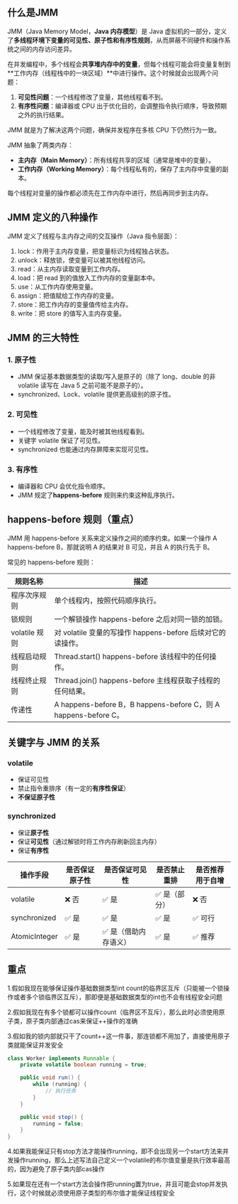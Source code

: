 ## 什么是JMM

JMM（Java Memory Model，**Java 内存模型**）是 Java 虚拟机的一部分，定义了**多线程环境下变量的可见性、原子性和有序性规则**，从而屏蔽不同硬件和操作系统之间的内存访问差异。

在并发编程中，多个线程会**共享堆内存中的变量**，但每个线程可能会将变量复制到**工作内存（线程栈中的一块区域）**中进行操作。这个时候就会出现两个问题：

1. **可见性问题**：一个线程修改了变量，其他线程看不到。
2. **有序性问题**：编译器或 CPU 出于优化目的，会调整指令执行顺序，导致预期之外的执行结果。

JMM 就是为了解决这两个问题，确保并发程序在多核 CPU 下仍然行为一致。

JMM 抽象了两类内存：

- **主内存（Main Memory）**：所有线程共享的区域（通常是堆中的变量）。
- **工作内存（Working Memory）**：每个线程私有的，保存了主内存中变量的副本。

每个线程对变量的操作都必须先在工作内存中进行，然后再同步到主内存。

## **JMM 定义的八种操作**

JMM 定义了线程与主内存之间的交互操作（Java 指令层面）：

1. lock：作用于主内存变量，把变量标识为线程独占状态。
2. unlock：释放锁，使变量可以被其他线程访问。
3. read：从主内存读取变量到工作内存。
4. load：把 read 到的值放入工作内存的变量副本中。
5. use：从工作内存使用变量。
6. assign：把值赋给工作内存的变量。
7. store：把工作内存的变量值传给主内存。
8. write：把 store 的值写入主内存变量。

## **JMM 的三大特性**

### **1.** 原子性

- JMM 保证基本数据类型的读取/写入是原子的（除了 long、double 的非 volatile 读写在 Java 5 之前可能不是原子的）。
- synchronized、Lock、volatile 提供更高级别的原子性。

### **2.** 可见性

- 一个线程修改了变量，能及时被其他线程看到。
- 关键字 volatile 保证了可见性。
- synchronized 也能通过内存屏障来实现可见性。

### **3.** 有序性

- 编译器和 CPU 会优化指令顺序。
- JMM 规定了**happens-before** 规则来约束这种乱序执行。

##  **happens-before 规则（重点）**

JMM 用 happens-before 关系来定义操作之间的顺序约束。如果一个操作 A happens-before B，那就说明 A 的结果对 B 可见，并且 A 的执行先于 B。

常见的 happens-before 规则：

| **规则名称**  | **描述**                                                     |
| ------------- | ------------------------------------------------------------ |
| 程序次序规则  | 单个线程内，按照代码顺序执行。                               |
| 锁规则        | 一个解锁操作 happens-before 之后对同一锁的加锁。             |
| volatile 规则 | 对 volatile 变量的写操作 happens-before 后续对它的读操作。   |
| 线程启动规则  | Thread.start() happens-before 该线程中的任何操作。           |
| 线程终止规则  | Thread.join() happens-before 主线程获取子线程的任何结果。    |
| 传递性        | A happens-before B，B happens-before C，则 A happens-before C。 |

## **关键字与 JMM 的关系**

### **volatile**

- 保证可见性
- 禁止指令重排序（有一定的**有序性保证**）
- **不保证原子性**

### **synchronized**

- 保证**原子性**
- 保证**可见性**（通过解锁时将工作内存刷新回主内存）
- 保证**有序性**

| **操作手段**  | **是否保证原子性** | **是否保证可见性**   | **是否禁止重排** | **是否推荐用于自增** |
| ------------- | ------------------ | -------------------- | ---------------- | -------------------- |
| volatile      | ❌ 否               | ✅ 是                 | ✅ 是（部分）     | ❌ 否                 |
| synchronized  | ✅ 是               | ✅ 是                 | ✅ 是             | ✅ 可行               |
| AtomicInteger | ✅ 是               | ✅ 是（借助内存语义） | ✅ 是             | ✅ 推荐               |

## 重点

1.假如我现在能够保证操作基础数据类型int count的临界区互斥（只能被一个锁操作或者多个锁临界区互斥），那即便是基础数据类型的int也不会有线程安全问题

2.假如我现在有多个锁都可以操作count（临界区不互斥），那么此时必须使用原子类，原子类内部通过cas来保证++操作的准确

3.假如我的锁内部就只干了count++这一件事，那连锁都不用加了，直接使用原子类就能保证并发安全



```java
class Worker implements Runnable {
    private volatile boolean running = true;

    public void run() {
        while (running) {
            // 执行任务
        }
    }

    public void stop() {
        running = false;
    }
}
```

4.如果我能保证只有stop方法才能操作running，即不会出现另一个start方法来并发操作running，那么上述写法自己定义一个volatile的布尔值变量是执行效率最高的，因为避免了原子类内部cas操作

5.如果现在还有一个start方法会操作把running置为true，并且可能会stop并发执行，这个时候就必须使用原子类型的布尔值才能保证线程安全